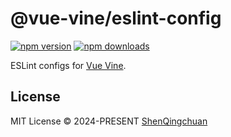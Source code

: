 # @vue-vine/eslint-config

[![npm version][npm-version-src]][npm-version-href]
[![npm downloads][npm-downloads-src]][npm-downloads-href]

ESLint configs for [Vue Vine](https://vue-vine.dev).

## License

MIT License © 2024-PRESENT [ShenQingchuan](https://github.com/shenqingchuan)

<!-- Badges -->

[npm-version-src]: https://img.shields.io/npm/v/@vue-vine/eslint-plugin?style=flat&colorA=080f12&colorB=1fa669
[npm-version-href]: https://npmjs.com/package/@vue-vine/eslint-plugin
[npm-downloads-src]: https://img.shields.io/npm/dm/@vue-vine/eslint-plugin?style=flat&colorA=080f12&colorB=1fa669
[npm-downloads-href]: https://npmjs.com/package/@vue-vine/eslint-plugin
